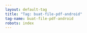 ```yaml
---
layout: default-tag
title: "Tag: buat-file-pdf-android"
tag-name: buat-file-pdf-android
robots: index
---
```

